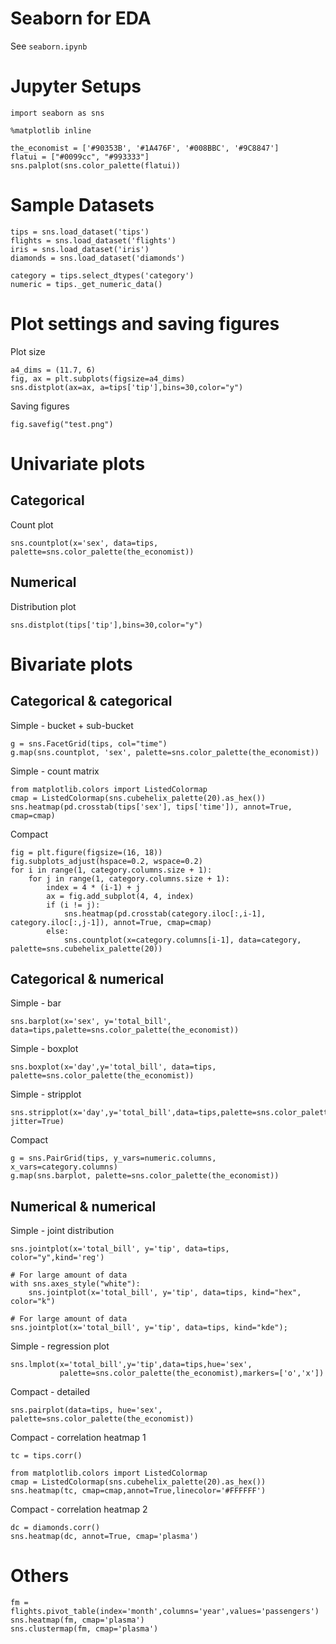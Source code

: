 # Seaborn for EDA
See `seaborn.ipynb`

# Jupyter Setups
```
import seaborn as sns

%matplotlib inline

the_economist = ['#90353B', '#1A476F', '#008BBC', '#9C8847']
flatui = ["#0099cc", "#993333"]
sns.palplot(sns.color_palette(flatui))
```

# Sample Datasets
```
tips = sns.load_dataset('tips')
flights = sns.load_dataset('flights')
iris = sns.load_dataset('iris')
diamonds = sns.load_dataset('diamonds')

category = tips.select_dtypes('category')
numeric = tips._get_numeric_data()
```

# Plot settings and saving figures
Plot size
```
a4_dims = (11.7, 6)
fig, ax = plt.subplots(figsize=a4_dims)
sns.distplot(ax=ax, a=tips['tip'],bins=30,color="y")
```
Saving figures
```
fig.savefig("test.png")
```

# Univariate plots
## Categorical
Count plot
```
sns.countplot(x='sex', data=tips, palette=sns.color_palette(the_economist))
```
## Numerical
Distribution plot
```
sns.distplot(tips['tip'],bins=30,color="y")
```

# Bivariate plots
## Categorical & categorical
Simple - bucket + sub-bucket
```
g = sns.FacetGrid(tips, col="time")
g.map(sns.countplot, 'sex', palette=sns.color_palette(the_economist))
```
Simple - count matrix
```
from matplotlib.colors import ListedColormap
cmap = ListedColormap(sns.cubehelix_palette(20).as_hex())
sns.heatmap(pd.crosstab(tips['sex'], tips['time']), annot=True, cmap=cmap)
```
Compact
```
fig = plt.figure(figsize=(16, 18))
fig.subplots_adjust(hspace=0.2, wspace=0.2)
for i in range(1, category.columns.size + 1):
    for j in range(1, category.columns.size + 1):
        index = 4 * (i-1) + j
        ax = fig.add_subplot(4, 4, index)
        if (i != j):
            sns.heatmap(pd.crosstab(category.iloc[:,i-1], category.iloc[:,j-1]), annot=True, cmap=cmap)
        else:
            sns.countplot(x=category.columns[i-1], data=category, palette=sns.cubehelix_palette(20))
```
## Categorical & numerical
Simple - bar
```
sns.barplot(x='sex', y='total_bill', data=tips,palette=sns.color_palette(the_economist))
```
Simple - boxplot
```
sns.boxplot(x='day',y='total_bill', data=tips, palette=sns.color_palette(the_economist))
```
Simple - stripplot
```
sns.stripplot(x='day',y='total_bill',data=tips,palette=sns.color_palette(the_economist), jitter=True)
```
Compact
```
g = sns.PairGrid(tips, y_vars=numeric.columns, x_vars=category.columns)
g.map(sns.barplot, palette=sns.color_palette(the_economist))
```
## Numerical & numerical
Simple - joint distribution
```
sns.jointplot(x='total_bill', y='tip', data=tips, color="y",kind='reg')

# For large amount of data
with sns.axes_style("white"):
    sns.jointplot(x='total_bill', y='tip', data=tips, kind="hex", color="k")

# For large amount of data
sns.jointplot(x='total_bill', y='tip', data=tips, kind="kde");
```
Simple - regression plot
```
sns.lmplot(x='total_bill',y='tip',data=tips,hue='sex',
           palette=sns.color_palette(the_economist),markers=['o','x'])
```
Compact - detailed
```
sns.pairplot(data=tips, hue='sex', palette=sns.color_palette(the_economist))
```
Compact - correlation heatmap 1
```
tc = tips.corr()

from matplotlib.colors import ListedColormap
cmap = ListedColormap(sns.cubehelix_palette(20).as_hex())
sns.heatmap(tc, cmap=cmap,annot=True,linecolor='#FFFFFF')
```
Compact - correlation heatmap 2
```
dc = diamonds.corr()
sns.heatmap(dc, annot=True, cmap='plasma')
```

# Others
```
fm = flights.pivot_table(index='month',columns='year',values='passengers')
sns.heatmap(fm, cmap='plasma')
sns.clustermap(fm, cmap='plasma')
```